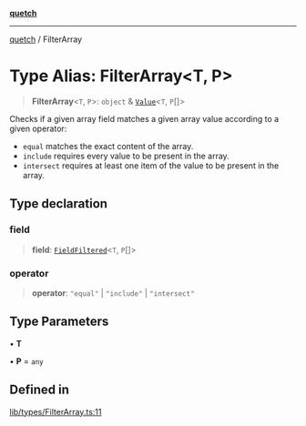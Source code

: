 [**quetch**](../README.md)

***

[quetch](../README.md) / FilterArray

# Type Alias: FilterArray\<T, P\>

> **FilterArray**\<`T`, `P`\>: `object` & [`Value`](Value.md)\<`T`, `P`[]\>

Checks if a given array field matches a given array value according to a given operator:

- `equal` matches the exact content of the array.
- `include` requires every value to be present in the array.
- `intersect` requires at least one item of the value to be present in the array.

## Type declaration

### field

> **field**: [`FieldFiltered`](FieldFiltered.md)\<`T`, `P`[]\>

### operator

> **operator**: `"equal"` \| `"include"` \| `"intersect"`

## Type Parameters

• **T**

• **P** = `any`

## Defined in

[lib/types/FilterArray.ts:11](https://github.com/nevoland/quetch/blob/6249acbaaaaaeed54f7d39c2e784b6176249eef9/lib/types/FilterArray.ts#L11)
